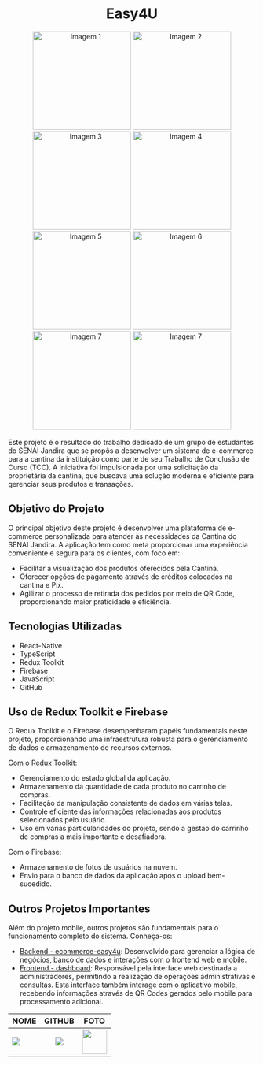 <div align="center">
  <h1>Easy4U</h1>
</div>

<div align="center">
  <img src="/caminho/para/imagem1.jpg" alt="Imagem 1" width="200"/>
  <img src="/caminho/para/imagem2.jpg" alt="Imagem 2" width="200"/>
  <img src="/caminho/para/imagem3.jpg" alt="Imagem 3" width="200"/>
  <img src="/caminho/para/imagem4.jpg" alt="Imagem 4" width="200"/>
  <img src="/caminho/para/imagem5.jpg" alt="Imagem 5" width="200"/>
  <img src="/caminho/para/imagem6.jpg" alt="Imagem 6" width="200"/>
  <img src="/caminho/para/imagem7.jpg" alt="Imagem 7" width="200"/>
  <img src="/caminho/para/imagem7.jpg" alt="Imagem 7" width="200"/>
</div>



<div>
  <p>Este projeto é o resultado do trabalho dedicado de um grupo de estudantes do SENAI Jandira que se propôs a desenvolver um sistema de e-commerce para a cantina da instituição como parte de seu Trabalho de Conclusão de Curso (TCC). A iniciativa foi impulsionada por uma solicitação da proprietária da cantina, que buscava uma solução moderna e eficiente para gerenciar seus produtos e transações.</p>
</div>

<div>
  <h2>Objetivo do Projeto</h2>
  <p>O principal objetivo deste projeto é desenvolver uma plataforma de e-commerce personalizada para atender às necessidades da Cantina do SENAI Jandira. A aplicação tem como meta proporcionar uma experiência conveniente e segura para os clientes, com foco em:</p>
  
  - Facilitar a visualização dos produtos oferecidos pela Cantina.
  - Oferecer opções de pagamento através de créditos colocados na cantina e Pix.
  - Agilizar o processo de retirada dos pedidos por meio de QR Code, proporcionando maior praticidade e eficiência.
</div>

<div>
  <h2>Tecnologias Utilizadas</h2>
  <ul>
    <li>React-Native</li>
    <li>TypeScript</li>
    <li>Redux Toolkit</li>
    <li>Firebase</li>
    <li>JavaScript</li>
    <li>GitHub</li>
  </ul>
</div>

<div>
  <h2>Uso de Redux Toolkit e Firebase</h2>
  <p>O Redux Toolkit e o Firebase desempenharam papéis fundamentais neste projeto, proporcionando uma infraestrutura robusta para o gerenciamento de dados e armazenamento de recursos externos.</p>
  
  <p>Com o Redux Toolkit:</p>
  <ul>
    <li>Gerenciamento do estado global da aplicação.</li>
    <li>Armazenamento da quantidade de cada produto no carrinho de compras.</li>
    <li>Facilitação da manipulação consistente de dados em várias telas.</li>
    <li>Controle eficiente das informações relacionadas aos produtos selecionados pelo usuário.</li>
    <li>Uso em várias particularidades do projeto, sendo a gestão do carrinho de compras a mais importante e desafiadora.</li>
  </ul>
  
  <p>Com o Firebase:</p>
  <ul>
    <li>Armazenamento de fotos de usuários na nuvem.</li>
    <li>Envio para o banco de dados da aplicação após o upload bem-sucedido.</li>
  </ul>
</div>


<div>
  <h2>Outros Projetos Importantes</h2>
  <p>Além do projeto mobile, outros projetos são fundamentais para o funcionamento completo do sistema. Conheça-os:</p>
  
  - [Backend - ecommerce-easy4u](https://github.com/Ma7hs/ecommerce-easy4u): Desenvolvido para gerenciar a lógica de negócios, banco de dados e interações com o frontend web e mobile.
  - [Frontend - dashboard](https://github.com/akatsuki-devs/dashboard): Responsável pela interface web destinada a administradores, permitindo a realização de operações administrativas e consultas. Esta interface também interage com o aplicativo mobile, recebendo informações através de QR Codes gerados pelo mobile para processamento adicional.
</div>



|NOME                                                                                                                                                                                   |                                               GITHUB                                               |                                       FOTO                                        |
| :----------------------------------------------------------------------------------------------------------------------------------------------------------------------------------------- | :------------------------------------------------------------------------------------------------: | :-------------------------------------------------------------------------------: |
| <a href="https://github.com/lucasvinip"><img src="https://img.shields.io/badge/DESENVOLVEDOR-LUCAS%20VINICIUS%20SILVA-informational?style=for-the-badge&logo=appveyorlabelColor=222222"></a> |   <a href="https://github.com/lucasvinip"><img src="https://skillicons.dev/icons?i=github&theme="/></a>   | <img src="https://avatars.githubusercontent.com/u/110206119?v=4" height="50"></a> |

